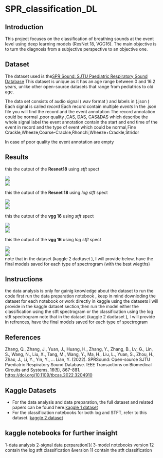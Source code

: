 # SPR_classification_DL

## Introduction
This project focuses on the classification of breathing sounds at the event level using deep learning models (ResNet 18, VGG16). The main objective is to turn the diagnosis from a subjective perspective to an objective one. 

## Dataset
The dataset used is the[SPR Sound:  SJTU Paediatric Respiratory Sound Database](https://github.com/SJTU-YONGFU-RESEARCH-GRP/SPRSound) This dataset is unique as it has an age range between 0 and 16.2 years, unlike other open-source datasets that range from pediatrics to old age. 

The data set consists of audio signal (.wav format ) and labels in (.json )
Each signal is called *record*
Each record contain multiple *events*
In the .json file you will find the record and the event annotation 
The record annotation could be normal ,poor quality ,CAS, DAS, CAS&DAS which describe the whole signal label 
the event annotation contain the start and end time of the event in record and the type of event which could be normal,Fine Crackle,Wheeze,Coarse-Crackle,Rhonchi,Wheeze+Crackle,Stridor

In case of poor quality the event annotation are empty


## Results
this the output of the **Resnet18** using *stft* spect
<div>
  <img src="https://github.com/Mayar-Elghandour/SPR_classification_DL/blob/main/images/resnetstftconfusionmatrix.jpg">
</div>
<div>
  <img src="https://github.com/Mayar-Elghandour/SPR_classification_DL/blob/main/images/resnetstftROC.jpg">
</div>

this the output of the **Resnet 18**  using *log stft* spect
<div>
  <img src="https://github.com/Mayar-Elghandour/SPR_classification_DL/blob/main/images/resnetlogconfusionmatrix.jpg">
</div>
<div>
  <img src="https://github.com/Mayar-Elghandour/SPR_classification_DL/blob/main/images/resnetlogROC.jpg">
</div>

this the output of the **vgg 16** using *stft* spect
<div>
  <img src="https://github.com/Mayar-Elghandour/SPR_classification_DL/blob/main/images/vggstftconfusionmatrix.jpg">
</div>
<div>
  <img src="https://github.com/Mayar-Elghandour/SPR_classification_DL/blob/main/images/vggstftROC.jpg">
</div>


this the output of the **vgg 16** using *log stft* spect
<div>
  <img src="https://github.com/Mayar-Elghandour/SPR_classification_DL/blob/main/images/vgglogconfusionmatrix.jpg">
</div>
<div>
  <img src="https://github.com/Mayar-Elghandour/SPR_classification_DL/blob/main/images/vgglogROC.jpg">
</div>
note that in the dataset (kaggle 2 dadtaset ), I will provide below, have the final models saved for each type of spectrogram (with the best wiegths)

## Instructions
the data analysis is only for gainig knowledge about the dataset
to run the code first run the data preparation notebook , keep in mind downloding the dataset for each notebook or work directly in kaggle using the datasets i will provide in the kaggle dataset section,then run the model either the classification using the stft spectrogram or the classification using the log stft spectrogram
note that in the dataset (kaggle 2 dadtaset ), I will provide in refrences, have the final models saved for each type of spectrogram


## References
Zhang, Q., Zhang, J., Yuan, J., Huang, H., Zhang, Y., Zhang, B., Lv, G., Lin, S., Wang, N., Liu, X., Tang, M., Wang, Y., Ma, H., Liu, L., Yuan, S., Zhou, H., Zhao, J., Li, Y., Yin, Y., … Lian, Y. (2022). SPRSound: Open-source SJTU Paediatric Respiratory Sound Database. IEEE Transactions on Biomedical Circuits and Systems, 16(5), 867–881. https://doi.org/10.1109/tbcas.2022.3204910  

## Kaggle Datasets
- For the data analysis and data preparation, the full dataset and related papers can be found here.[kaggle 1 dataset](https://www.kaggle.com/datasets/mayarelghandour/sprsound-nosplit/data)
- For the classification notebooks for both log and STFT, refer to this dataset. [kaggle 2 dataset](https://www.kaggle.com/datasets/mayarelghandour/spr-splitevents/data)

## kaggle notebooks for further insight
1-[data analysis](https://www.kaggle.com/code/mayarelghandour/spr-data-analysis)
2-[signal data perparation[](](https://www.kaggle.com/code/mayarelghandour/signal-data-preparation)
3-[model notebooks](https://www.kaggle.com/code/mayarelghandour/final-models) version 12 contain the log stft classification &version 11 contain the stft classification
